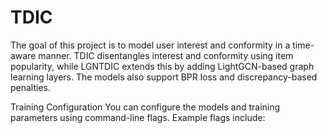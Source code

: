 # TDIC
The goal of this project is to model user interest and conformity in a time-aware manner. TDIC disentangles interest and conformity using item popularity, while LGNTDIC extends this by adding LightGCN-based graph learning layers. The models also support BPR loss and discrepancy-based penalties.

Training
Configuration
You can configure the models and training parameters using command-line flags. Example flags include:
